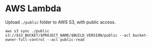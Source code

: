 # AWS Lambda

Upload `./public` folder to AWS S3, with public access.

```shell
aws s3 sync ./public s3://$S3_BUCKET/$PROJECT_NAME/$BUILD_VERSION/public --acl bucket-owner-full-control --acl public-read
```
